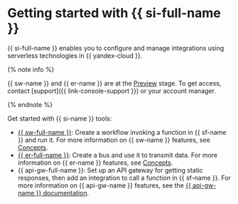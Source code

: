 # Getting started with {{ si-full-name }}

{{ si-full-name }} enables you to configure and manage integrations using serverless technologies in {{ yandex-cloud }}.

{% note info %}

{{ sw-name }} and {{ er-name }} are at the [Preview](../../overview/concepts/launch-stages.md) stage. To get access, contact [support]({{ link-console-support }}) or your account manager.

{% endnote %}

Get started with {{ si-name }} tools:
* [{{ sw-full-name }}](workflows.md): Create a workflow invoking a function in {{ sf-name }} and run it. For more information on {{ sw-name }} features, see [Concepts](../concepts/workflows/workflow.md).
* [{{ er-full-name }}](eventrouter.md): Create a bus and use it to transmit data. For more information on {{ er-name }} features, see [Concepts](../concepts/eventrouter/bus.md).
* {{ api-gw-full-name }}: Set up an API gateway for getting static responses, then add an integration to call a function in {{ sf-name }}. For more information on {{ api-gw-name }} features, see the [{{ api-gw-name }} documentation](../../api-gateway/quickstart/index.md).
